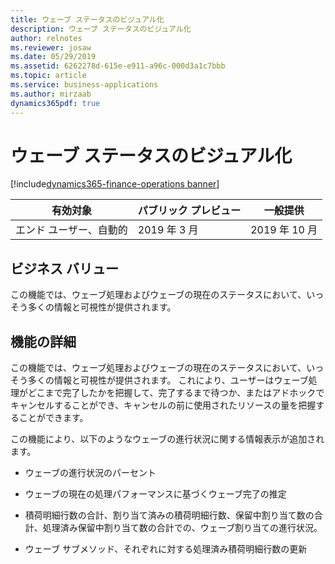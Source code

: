 ```yaml
---
title: ウェーブ ステータスのビジュアル化
description: ウェーブ ステータスのビジュアル化
author: relnotes
ms.reviewer: josaw
ms.date: 05/29/2019
ms.assetid: 6262278d-615e-e911-a96c-000d3a1c7bbb
ms.topic: article
ms.service: business-applications
ms.author: mirzaab
dynamics365pdf: true
---
```

# ウェーブ ステータスのビジュアル化
[!include[dynamics365-finance-operations banner](../includes/dynamics365-finance-operations.md)]

| 有効対象    |  パブリック プレビュー | 一般提供 | 
| ---------- | ---------- |---------- |
|エンド ユーザー、自動的|2019 年 3 月| 2019 年 10 月|


## ビジネス バリュー
<!-- bv start -->
 この機能では、ウェーブ処理およびウェーブの現在のステータスにおいて、いっそう多くの情報と可視性が提供されます。 
<!-- bv end -->



## 機能の詳細
<!--feature detail start -->
この機能では、ウェーブ処理およびウェーブの現在のステータスにおいて、いっそう多くの情報と可視性が提供されます。 これにより、ユーザーはウェーブ処理がどこまで完了したかを把握して、完了するまで待つか、またはアドホックでキャンセルすることができ、キャンセルの前に使用されたリソースの量を把握することができます。 

この機能により、以下のようなウェーブの進行状況に関する情報表示が追加されます。

-  ウェーブの進行状況のパーセント

-  ウェーブの現在の処理パフォーマンスに基づくウェーブ完了の推定

-  積荷明細行数の合計、割り当て済みの積荷明細行数、保留中割り当て数の合計、処理済み保留中割り当て数の合計での、ウェーブ割り当ての進行状況。 

-  ウェーブ サブメソッド、それぞれに対する処理済み積荷明細行数の更新
<!--feature detail end -->










